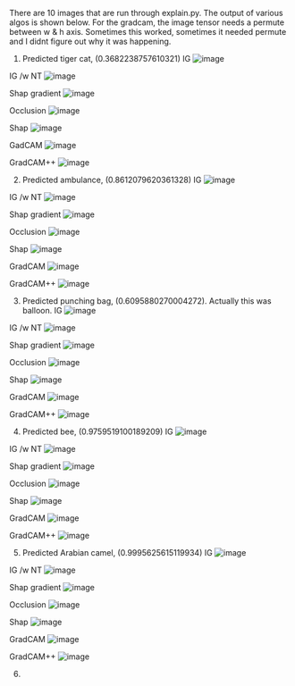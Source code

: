 
There are 10 images that are run through explain.py. The output of various algos is shown below. For the gradcam, the image tensor needs a permute between w & h axis. Sometimes this worked, sometimes it needed permute and I didnt figure out why it was happening.

1) Predicted tiger cat, (0.3682238757610321)
IG
![image](https://user-images.githubusercontent.com/56063876/199012694-d18d775f-e884-4d3b-a485-b58227ef957f.png)

IG /w NT
![image](https://user-images.githubusercontent.com/56063876/199012776-70a264a0-a56f-4661-86ba-caeaea0542f9.png)

Shap gradient
![image](https://user-images.githubusercontent.com/56063876/199012838-27067e29-e581-416f-a3ff-42551d9cbadf.png)

Occlusion
![image](https://user-images.githubusercontent.com/56063876/199012897-5c1d5385-d193-4ba2-8135-9016254bc2cc.png)

Shap
![image](https://user-images.githubusercontent.com/56063876/199012987-6ac16257-941b-4e25-9fa4-c1fc9e6410fb.png)

GadCAM
![image](https://user-images.githubusercontent.com/56063876/199013021-66d6f7ee-4bb1-4d33-8a62-ac27b750b51b.png)

GradCAM++
![image](https://user-images.githubusercontent.com/56063876/199013058-fff389fc-1f49-49ca-b685-71b087be643e.png)

2) Predicted ambulance, (0.8612079620361328)
IG ![image](https://user-images.githubusercontent.com/56063876/199013637-5b458f4c-ad1e-4dd6-8a10-3365f1a76bc8.png)

IG /w NT ![image](https://user-images.githubusercontent.com/56063876/199013691-cfc93e56-6c01-4dd5-9e12-d15a09703c50.png)

Shap gradient ![image](https://user-images.githubusercontent.com/56063876/199013734-791184c8-60ae-4d13-9e9a-8a7e8336fd59.png)

Occlusion ![image](https://user-images.githubusercontent.com/56063876/199013782-30db5959-51d2-457a-b0ee-f0b3bfd70bf4.png)

Shap ![image](https://user-images.githubusercontent.com/56063876/199013815-b279735a-2233-4d74-a043-13be661e4abd.png)

GradCAM ![image](https://user-images.githubusercontent.com/56063876/199013861-7071a151-604c-44c7-8fe7-8fa9478c2097.png)

GradCAM++ ![image](https://user-images.githubusercontent.com/56063876/199013896-76fe8f27-bd84-4278-8975-84ebf605de08.png)


3) Predicted punching bag, (0.6095880270004272). Actually this was balloon.
IG ![image](https://user-images.githubusercontent.com/56063876/199014008-a4b524ca-c19d-4bad-a5a6-47c95b2ce487.png)

IG /w NT ![image](https://user-images.githubusercontent.com/56063876/199014043-3964edad-fde6-458c-b77c-a37353d9062b.png)

Shap gradient ![image](https://user-images.githubusercontent.com/56063876/199014095-5362959c-192c-4853-b64a-292a3451a10e.png)

Occlusion ![image](https://user-images.githubusercontent.com/56063876/199014128-64c6bdf7-0700-41e1-bc72-2293c55ac4f2.png)

Shap ![image](https://user-images.githubusercontent.com/56063876/199014177-2a965949-1f8a-4c78-ba4a-6d6af1102a8f.png)

GradCAM ![image](https://user-images.githubusercontent.com/56063876/199014221-0822b3a2-010c-48f4-9a16-668fa0bae1f6.png)

GradCAM++ ![image](https://user-images.githubusercontent.com/56063876/199014254-21b38226-06f8-4d4f-9f9a-6b91d8add17a.png)


4) Predicted bee, (0.9759519100189209)
IG ![image](https://user-images.githubusercontent.com/56063876/199014340-65e8a3c4-be13-4db7-991c-229c92c0c5ad.png)

IG /w NT ![image](https://user-images.githubusercontent.com/56063876/199014374-c3e4bf9c-63fc-4c9f-ad40-1b1d93e4b6b9.png)

Shap gradient ![image](https://user-images.githubusercontent.com/56063876/199014414-96132f63-1848-4245-85d8-28c297db2bc1.png)

Occlusion ![image](https://user-images.githubusercontent.com/56063876/199014435-0e6b5fe5-8998-4588-ae81-5536fb89c392.png)

Shap ![image](https://user-images.githubusercontent.com/56063876/199014490-e1763056-9474-4cd3-a010-0dcd0b95a743.png)

GradCAM ![image](https://user-images.githubusercontent.com/56063876/199014528-4e24ae6d-1f34-4c90-9c93-584c5823909b.png)

GradCAM++ ![image](https://user-images.githubusercontent.com/56063876/199014581-a17d55d8-289e-4402-8370-62c4c052182c.png)

5) Predicted Arabian camel, (0.9995625615119934)
IG ![image](https://user-images.githubusercontent.com/56063876/199014672-269a4c8d-4f53-4dde-8e34-2c318c878c54.png)

IG /w NT ![image](https://user-images.githubusercontent.com/56063876/199014713-1348cda5-08d0-4867-a438-38bd1cbfc2ef.png)

Shap gradient ![image](https://user-images.githubusercontent.com/56063876/199014795-6ab66e8c-0613-4c62-bbd8-e19999171e02.png)

Occlusion ![image](https://user-images.githubusercontent.com/56063876/199014845-76128cf0-afa2-4e5d-8307-44b09ec0d151.png)

Shap ![image](https://user-images.githubusercontent.com/56063876/199014872-143e5328-0cc4-45c4-b202-9c367432aaff.png)

GradCAM ![image](https://user-images.githubusercontent.com/56063876/199014908-0b6c54c6-7ad0-4ce1-8fe1-17a36cd34b96.png)

GradCAM++ ![image](https://user-images.githubusercontent.com/56063876/199014938-52a56401-2dc5-4ada-9121-2cec14dd39f2.png)

6) 

